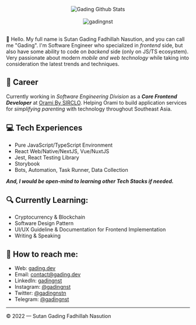 <div align="center">
  <img src="https://github-readme-stats.vercel.app/api?username=gadingnst&show_icons=true&theme=dracula" alt="Gading Github Stats">
  <br><br>
  <img src="https://komarev.com/ghpvc/?username=gadingnst&color=F4A4B5&style=flat" alt="gadingnst" />
</div>
<br>

👋 Hello. My full name is Sutan Gading Fadhillah Nasution, and you can call me "Gading". I'm Software Engineer who specialized in *frontend* side, but also have some ability to code on *backend* side (only on JS/TS ecosystem). Very passionate about modern *mobile and web technology* while taking into consideration the latest trends and techniques.

## 💼 Career
Currently working in *Software Engineering Division* as a ***Core Frontend Developer*** at [Orami By SIRCLO](https://github.com/bilna-dev). Helping Orami to build application services for *simplifying parenting* with technology throughout Southeast Asia.

## 💻 Tech Experiences
- Pure JavaScript/TypeScript Environment
- React Web/Native/NextJS, Vue/NuxtJS
- Jest, React Testing Library
- Storybook
- Bots, Automation, Task Runner, Data Collection

***And, I would be open-mind to learning other Tech Stacks if needed.***

## 🔍 Currently Learning:
- Cryptocurrency & Blockchain
- Software Design Pattern
- UI/UX Guideline & Documentation for Frontend Implementation
- Writing & Speaking

## 🚀 How to reach me:
- Web: [gading.dev](https://gading.dev)
- Email: [contact@gading.dev](mailto:contact@gading.dev)
- LinkedIn: [gadingnst](https://www.linkedin.com/in/gadingnst)
- Instagram: [@gadingnst](https://instagram.com/gadingnst)
- Twitter: [@gadingnstn](https://twitter.com/gadingnstn)
- Telegram: [@gadingnst](https://t.me/gadingnst)

---

© 2022 — Sutan Gading Fadhillah Nasution
